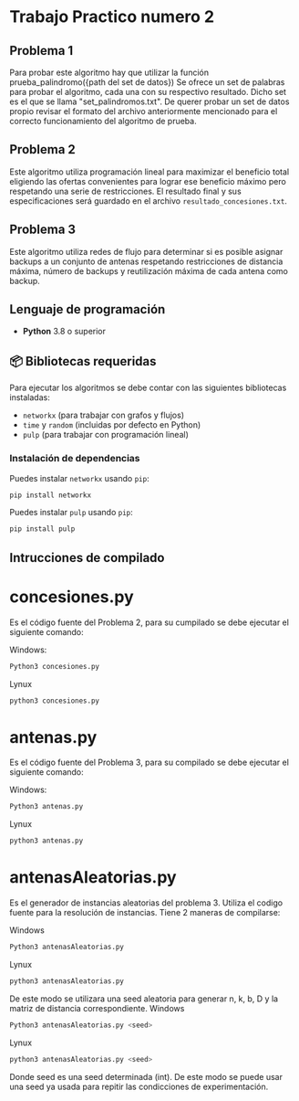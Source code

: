 # Trabajo Practico numero 2
## Problema 1
Para probar este algoritmo hay que utilizar la función prueba_palindromo({path del set de datos})
Se ofrece un set de palabras para probar el algoritmo, cada una con su respectivo resultado. Dicho set es el que se llama "set_palindromos.txt". De querer probar un set de datos propio revisar el formato del archivo anteriormente mencionado para el correcto funcionamiento del algoritmo de prueba.

## Problema 2

Este algoritmo utiliza programación lineal para maximizar el beneficio total eligiendo las ofertas convenientes para lograr ese beneficio máximo pero respetando una serie de restricciones. El resultado final y sus especificaciones será guardado en el archivo ```resultado_concesiones.txt```. 

## Problema 3

Este algoritmo utiliza redes de flujo para determinar si es posible asignar backups a un conjunto de antenas respetando restricciones de distancia máxima, número de backups y reutilización máxima de cada antena como backup.

## Lenguaje de programación

- **Python** 3.8 o superior

## 📦 Bibliotecas requeridas

Para ejecutar los algoritmos se debe contar con las siguientes bibliotecas instaladas:

- `networkx` (para trabajar con grafos y flujos)
- `time` y `random` (incluidas por defecto en Python)
- `pulp` (para trabajar con programación lineal)

### Instalación de dependencias

Puedes instalar `networkx` usando `pip`:

```bash
pip install networkx
```

Puedes instalar `pulp` usando `pip`:

```bash
pip install pulp
```

## Intrucciones de compilado

# concesiones.py

Es el código fuente del Problema 2, para su cumpilado se debe ejecutar el siguiente comando:

Windows:
```bash Windows
Python3 concesiones.py
```
Lynux
```bash Lynux
python3 concesiones.py
```

# antenas.py

Es el código fuente del Problema 3, para su compilado se debe ejecutar el siguiente comando:

Windows:
```bash Windows
Python3 antenas.py
```
Lynux
```bash Lynux
python3 antenas.py
```
# antenasAleatorias.py

Es el generador de instancias aleatorias del problema 3.
Utiliza el codigo fuente para la resolución de instancias.
Tiene 2 maneras de compilarse:

Windows
```bash Windows
Python3 antenasAleatorias.py
```
Lynux
```bash Lynux
python3 antenasAleatorias.py
```
De este modo se utilizara una seed aleatoria para generar n, k, b, D y la matriz de distancia correspondiente.
Windows
```bash Windows
Python3 antenasAleatorias.py <seed>
```
Lynux
```bash Lynux
python3 antenasAleatorias.py <seed>
```
Donde seed es una seed determinada (int). De este modo se puede usar una seed ya usada para repitir las condicciones de experimentación.
